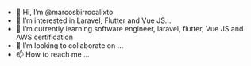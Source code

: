 - 👋 Hi, I’m @marcosbirrocalixto
- 👀 I’m interested in Laravel, Flutter and Vue JS...
- 🌱 I’m currently learning software engineer, laravel, flutter, Vue JS and AWS certification
- 💞️ I’m looking to collaborate on ...
- 📫 How to reach me ...

<!---
marcosbirrocalixto/marcosbirrocalixto is a ✨ special ✨ repository because its `README.md` (this file) appears on your GitHub profile.
You can click the Preview link to take a look at your changes.
--->
